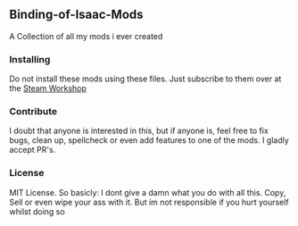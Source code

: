 ## Binding-of-Isaac-Mods
A Collection of all my mods i ever created

### Installing
Do not install these mods using these files. Just subscribe to them over at the [Steam Workshop](http://steamcommunity.com/id/Scayze/myworkshopfiles/?p=3)

### Contribute
I doubt that anyone is interested in this, but if anyone is, feel free to fix bugs, clean up, spellcheck or even add features to one of the mods.
I gladly accept PR's.

### License
MIT License. So basicly: I dont give a damn what you do with all this. Copy, Sell or even wipe your ass with it. But im not responsible if you hurt yourself whilst doing so 
